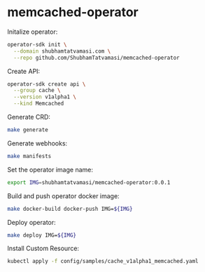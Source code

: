 # memcached-operator

Initalize operator:
```bash
operator-sdk init \
  --domain shubhamtatvamasi.com \
  --repo github.com/ShubhamTatvamasi/memcached-operator
```

Create API:
```bash
operator-sdk create api \
  --group cache \
  --version v1alpha1 \
  --kind Memcached
```

Generate CRD:
```bash
make generate
```

Generate webhooks:
```bash
make manifests
```

Set the operator image name:
```bash
export IMG=shubhamtatvamasi/memcached-operator:0.0.1
```

Build and push operator docker image:
```bash
make docker-build docker-push IMG=${IMG}
```

Deploy operator:
```bash
make deploy IMG=${IMG}
```

Install Custom Resource:
```bash
kubectl apply -f config/samples/cache_v1alpha1_memcached.yaml
```
